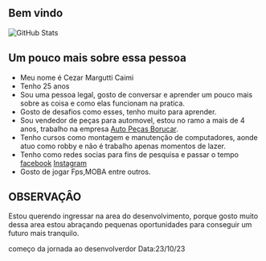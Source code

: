 ## Bem vindo

![GitHub Stats](https://github-readme-stats.vercel.app/api?username=CezarMC&theme=transparent&bg_color=000&border_color=30A3DC&show_icons=true&icon_color=30A3DC&title_color=E94D5F&text_color=FFF)

## Um pouco mais sobre essa pessoa 
- Meu nome é Cezar Margutti Caimi
- Tenho 25 anos 
- Sou uma pessoa legal, gosto de conversar e aprender um pouco mais sobre as coisa e como elas funcionam na pratica.
- Gosto de desafios como esses, tenho muito para aprender.
- Sou vendedor de peças para automovel, estou no ramo a mais de 4 anos, trabalho na empresa [Auto Peças Borucar](https://www.instagram.com/auto_pecas_borucar/).
- Tenho cursos como montagem e manutenção de computadores, aonde atuo como robby e não é trabalho apenas momentos de lazer.  
- Tenho como redes socias para fins de pesquisa e passar o tempo [facebook](https://www.facebook.com/cezar.margutti/) [Instagram](https://www.instagram.com/cezarmargutti/)
- Gosto de jogar Fps,MOBA entre outros. 

## OBSERVAÇÂO
Estou querendo ingressar na area do desenvolvimento, porque gosto muito dessa area estou abraçando pequenas oportunidades para conseguir um futuro mais tranquilo.

começo da jornada ao desenvolverdor Data:23/10/23 
